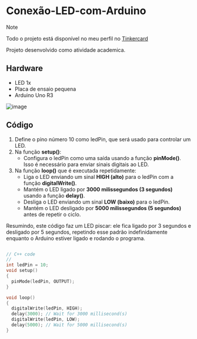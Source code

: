 # Conexão-LED-com-Arduino

>[!NOTE]
>Todo o projeto está disponível no meu perfil no [Tinkercard](https://www.tinkercad.com/things/61z2brH3l1v-conexao-led-com-o-arduino?sharecode=Sg2ym6PjBLobUdnRyUxfOiIvHEMOElWz4xsYSS5Or_k)

Projeto desenvolvido como atividade academica.

## Hardware

- LED 1x
- Placa de ensaio pequena
- Arduino Uno R3

![image](https://github.com/r2WillDev/Conex-o-LED-com-Arduino/assets/106842143/db3a9c5e-138c-488a-b6b0-836944fc7d8b)

## Código

1. Define o pino número 10 como ledPin, que será usado para controlar um LED.
2. Na função **setup()**:
   - Configura o ledPin como uma saída usando a função **pinMode()**. Isso é necessário para enviar sinais digitais ao LED.
3. Na função **loop()** que é executada repetidamente:
   - Liga o LED enviando um sinal **HIGH (alto)** para o ledPin com a função **digitalWrite()**.
   - Mantém o LED ligado por **3000 milissegundos (3 segundos)** usando a função **delay()**.
   - Desliga o LED enviando um sinal **LOW (baixo)** para o ledPin.
   - Mantém o LED desligado por **5000 milissegundos (5 segundos)** antes de repetir o ciclo.

Resumindo, este código faz um LED piscar: ele fica ligado por 3 segundos e desligado por 5 segundos, repetindo esse padrão indefinidamente enquanto o Arduino estiver ligado e rodando o programa.

```C++

// C++ code
//
int ledPin = 10;
void setup()
{
  pinMode(ledPin, OUTPUT);
}

void loop()
{
  digitalWrite(ledPin, HIGH);
  delay(3000); // Wait for 3000 millisecond(s)
  digitalWrite(ledPin, LOW);
  delay(5000); // Wait for 5000 millisecond(s)
}

```

